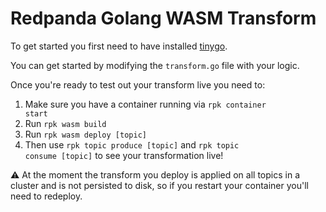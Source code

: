 
# Redpanda Golang WASM Transform

To get started you first need to have installed [tinygo].

You can get started by modifying the <code>transform.go</code> file
with your logic.

Once you're ready to test out your transform live you need to:

1. Make sure you have a container running via <code>rpk container start</code>
1. Run <code>rpk wasm build</code>
1. Run <code>rpk wasm deploy [topic]</code>
1. Then use <code>rpk topic produce [topic]</code> and <code>rpk topic consume [topic]</code> 
   to see your transformation live!

⚠️ At the moment the transform you deploy is applied on all topics in a cluster 
and is not persisted to disk, so if you restart your container you'll need to redeploy.

[tinygo]: https://tinygo.org/getting-started/install/
